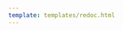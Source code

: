 ```yaml
---
template: templates/redoc.html
---
```


<redoc spec-url=../../management-apis/restapis/publisher-v1.yaml></redoc>
<script src="https://cdn.jsdelivr.net/npm/redoc@next/bundles/redoc.standalone.js"> </script>

